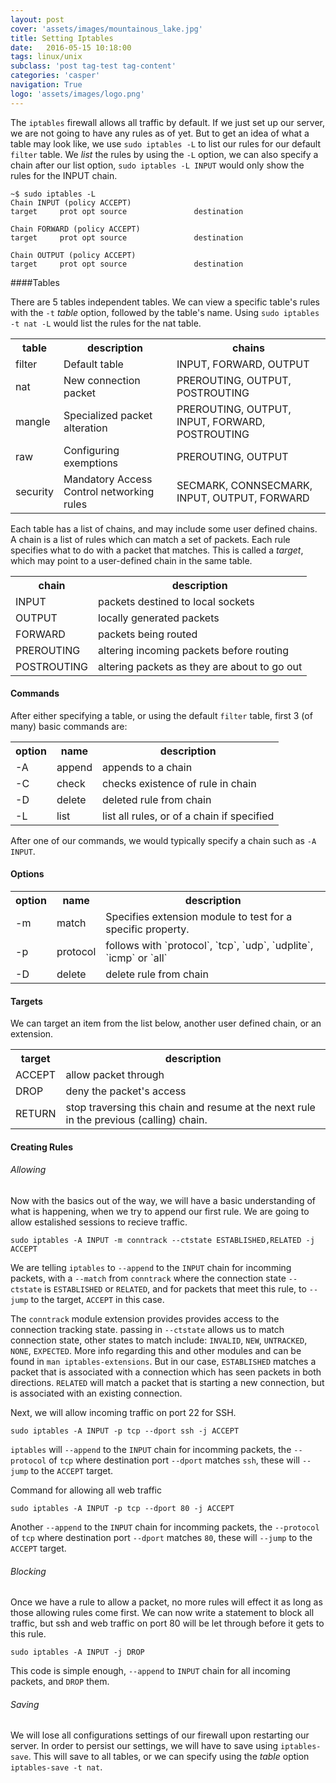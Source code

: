 ```yaml
---
layout: post
cover: 'assets/images/mountainous_lake.jpg'
title: Setting Iptables
date:   2016-05-15 10:18:00
tags: linux/unix
subclass: 'post tag-test tag-content'
categories: 'casper'
navigation: True
logo: 'assets/images/logo.png'
---
```



The `iptables` firewall allows all traffic by default. If we just set up our server, we are not going to have any rules as of yet. But to get an idea of what a table may look like, we use `sudo iptables -L` to list our rules for our default `filter` table. We _list_ the rules by using the `-L` option, we can also specify a chain after our list option, `sudo iptables -L INPUT` would only show the rules for the INPUT chain.

````
~$ sudo iptables -L
Chain INPUT (policy ACCEPT)
target     prot opt source               destination         

Chain FORWARD (policy ACCEPT)
target     prot opt source               destination         

Chain OUTPUT (policy ACCEPT)
target     prot opt source               destination
````

####Tables

There are 5 tables independent tables. We can view a specific table's rules with the `-t` _table_ option, followed by the table's name. Using `sudo iptables -t nat -L` would list the rules for the nat table.

<table>
  <tr>
    <th>table</th>
    <th>description</th>
    <th>chains</th>
  </tr>
  <tr>
    <td>filter</td>
    <td>Default table</td>
    <td>INPUT, FORWARD, OUTPUT</td>
  </tr>
  <tr>
    <td>nat</td>
    <td>New connection packet</td>
    <td>PREROUTING, OUTPUT, POSTROUTING</td>
  </tr>
  <tr>
    <td>mangle</td>
    <td>Specialized packet alteration</td>
    <td>PREROUTING, OUTPUT, INPUT, FORWARD, POSTROUTING</td>
  </tr>
  <tr>
    <td>raw</td>
    <td>Configuring exemptions</td>
    <td>PREROUTING, OUTPUT</td>
  </tr>
  <tr>
    <td>security</td>
    <td>Mandatory Access Control networking rules</td>
    <td>SECMARK, CONNSECMARK, INPUT, OUTPUT, FORWARD</td>
  </tr>
</table>

Each table has a list of chains, and may include some user defined chains. A chain is a list of rules which can match a set of packets. Each rule specifies what to do with a packet that matches. This is called a _target_, which may point to a user-defined chain in the same table.

<table>
  <tr>
    <th>chain</th>
    <th>description</th>
  </tr>
  <tr>
    <td>INPUT</td>
    <td>packets destined to local sockets</td>
  </tr>
  <tr>
    <td>OUTPUT</td>
    <td>locally generated packets</td>
  </tr>
  <tr>
    <td>FORWARD</td>
    <td>packets being routed</td>
  </tr>
  <tr>
    <td>PREROUTING</td>
    <td>altering  incoming packets before routing</td>
  </tr>
  <tr>
    <td>POSTROUTING</td>
    <td>altering packets as they are about to go out</td>
  </tr>
</table>


#### Commands

After either specifying a table, or using the default `filter` table, first 3 (of many) basic commands are:

<table>
  <tr>
    <th>option</th>
    <th>name</th>
    <th>description</th>
  </tr>
  <tr>
    <td>-A</td>
    <td>append</td>
    <td>appends to a chain</td>
  </tr>
  <tr>
    <td>-C</td>
    <td>check</td>
    <td>checks existence of rule in chain</td>
  </tr>
  <tr>
    <td>-D</td>
    <td>delete</td>
    <td>deleted rule from chain</td>
  </tr>
  <tr>
    <td>-L</td>
    <td>list</td>
    <td>list all rules, or of a chain if specified</td>
  </tr>
</table>

After one of our commands, we would typically specify a chain such as `-A INPUT`.

#### Options

<table>
  <tr>
    <th>option</th>
    <th>name</th>
    <th>description</th>
  </tr>
  <tr>
    <td>-m</td>
    <td>match</td>
    <td>Specifies extension module to test for a specific property.</td>
  </tr>
  <tr>
    <td>-p</td>
    <td>protocol</td>
    <td>follows with `protocol`, `tcp`, `udp`, `udplite`, `icmp` or `all`</td>
  </tr>
  <tr>
    <td>-D</td>
    <td>delete</td>
    <td>delete rule from chain</td>
  </tr>
</table>

#### Targets

We can target an item from the list below, another user defined chain, or an extension.

<table>
  <tr>
    <th>target</th>
    <th>description</th>
  </tr>
  <tr>
    <td>ACCEPT</td>
    <td>allow packet through</td>
  </tr>
  <tr>
    <td>DROP</td>
    <td>deny the packet's access</td>
  </tr>
  <tr>
    <td>RETURN</td>
    <td>stop traversing this chain and resume at the next rule in the previous (calling) chain.</td>
  </tr>
</table>


#### Creating Rules

###### Allowing

Now with the basics out of the way, we will have a basic understanding of what is happening, when we try to append our first rule. We are going to allow estalished sessions to recieve traffic.

`sudo iptables -A INPUT -m conntrack --ctstate ESTABLISHED,RELATED -j ACCEPT`

We are telling `iptables` to `--append` to the `INPUT` chain for incomming packets, with a `--match` from `conntrack` where the connection state `--ctstate` is `ESTABLISHED` or `RELATED`, and for packets that meet this rule, to `--jump` to the target, `ACCEPT` in this case.

The `conntrack` module extension provides provides access to the connection tracking state. passing in `--ctstate` allows us to match connection state, other states to match include: `INVALID`, `NEW`, `UNTRACKED`, `NONE`, `EXPECTED`. More info regarding this and other modules and can be found in `man iptables-extensions`. But in our case, `ESTABLISHED` matches a packet that is associated with a connection which has seen packets in both directions. `RELATED` will match a packet that is starting a new connection, but is associated with an existing connection.

Next, we will allow incoming traffic on port 22 for SSH. 

`sudo iptables -A INPUT -p tcp --dport ssh -j ACCEPT`

`iptables` will `--append` to the `INPUT` chain for incomming packets, the `--protocol` of `tcp` where destination port `--dport` matches `ssh`, these will `--jump` to the `ACCEPT` target.

Command for allowing all web traffic

`sudo iptables -A INPUT -p tcp --dport 80 -j ACCEPT`

Another `--append` to the `INPUT` chain for incomming packets, the `--protocol` of `tcp` where destination port `--dport` matches `80`, these will `--jump` to the `ACCEPT` target.

###### Blocking

Once we have a rule to allow a packet, no more rules will effect it as long as those allowing rules come first. We can now write a statement to block all traffic, but ssh and web traffic on port 80 will be let through before it gets to this rule. 

`sudo iptables -A INPUT -j DROP`

This code is simple enough, `--append` to `INPUT` chain for all incoming packets, and `DROP` them. 

###### Saving

We will lose all configurations settings of our firewall upon restarting our server. In order to persist our settings, we will have to save using `iptables-save`. This will save to all tables, or we can specify using the _table_ option `iptables-save -t nat`.




